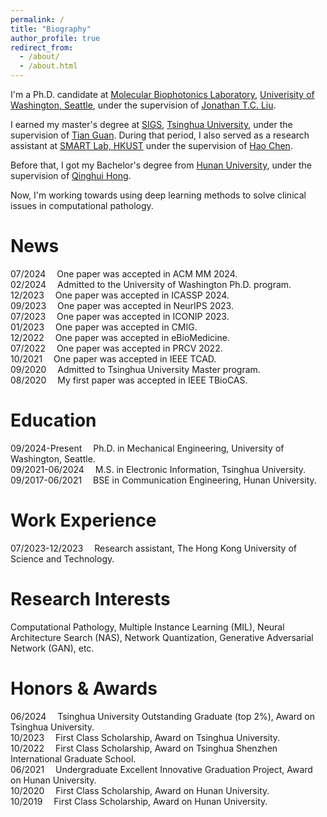 ```yaml
---
permalink: /
title: "Biography"
author_profile: true
redirect_from: 
  - /about/
  - /about.html
---
```


I'm a Ph.D. candidate at [Molecular Biophotonics Laboratory](https://washington-seattle.digication.com/jonliu/Home), [Univerisity of Washington, Seattle](https://www.washington.edu/), under the supervision of [Jonathan T.C. Liu](https://scholar.google.com/citations?user=p-JSi6IAAAAJ&hl=zh-CN&oi=ao). <br />

I earned my master's degree at [SIGS](https://www.sigs.tsinghua.edu.cn/), [Tsinghua University](https://www.tsinghua.edu.cn/), under the supervision of [Tian Guan](https://www.sigs.tsinghua.edu.cn/gt/main.htm). During that period, I also served as a research assistant at [SMART Lab, HKUST](https://hkustsmartlab.netlify.app/) under the supervision of [Hao Chen](https://scholar.google.com/citations?user=Z_t5DjwAAAAJ). <br />

Before that, I got my Bachelor's degree from [Hunan University](https://www.hnu.edu.cn/), under the supervision of [Qinghui Hong](https://orcid.org/0000-0002-6210-6033). <br />

Now, I'm working towards using deep learning methods to solve clinical issues in computational pathology.

News
======
07/2024 &emsp;One paper was accepted in ACM MM 2024.<br />
02/2024 &emsp;Admitted to the University of Washington Ph.D. program.<br />
12/2023 &emsp;One paper was accepted in ICASSP 2024.<br />
09/2023 &emsp;One paper was accepted in NeurIPS 2023.<br />
07/2023 &emsp;One paper was accepted in ICONIP 2023.<br />
01/2023 &emsp;One paper was accepted in CMIG.<br />
12/2022 &emsp;One paper was accepted in eBioMedicine.<br />
07/2022 &emsp;One paper was accepted in PRCV 2022.<br />
10/2021 &emsp;One paper was accepted in IEEE TCAD.<br />
09/2020 &emsp;Admitted to Tsinghua University Master program.<br />
08/2020 &emsp;My first paper was accepted in IEEE TBioCAS.

Education
======
09/2024-Present &emsp;Ph.D. in Mechanical Engineering, University of Washington, Seattle.<br />
09/2021-06/2024 &emsp;M.S. in Electronic Information, Tsinghua University.<br />
09/2017-06/2021 &emsp;BSE in Communication Engineering, Hunan University.

Work Experience
======
07/2023-12/2023 &emsp;Research assistant, The Hong Kong University of Science and Technology.

Research Interests
======
Computational Pathology, Multiple Instance Learning (MIL), Neural Architecture Search (NAS), Network Quantization, Generative Adversarial Network (GAN), etc.

Honors & Awards
======
06/2024 &emsp;Tsinghua University Outstanding Graduate (top 2%), Award on Tsinghua University.<br />
10/2023 &emsp;First Class Scholarship, Award on Tsinghua University.<br />
10/2022 &emsp;First Class Scholarship, Award on Tsinghua Shenzhen International Graduate School.<br />
06/2021 &emsp;Undergraduate Excellent Innovative Graduation Project, Award on Hunan University.<br />
10/2020 &emsp;First Class Scholarship, Award on Hunan University.<br />
10/2019 &emsp;First Class Scholarship, Award on Hunan University.

